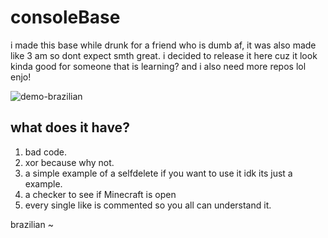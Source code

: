 # consoleBase

i made this base while drunk for a friend who is dumb af, it was also made like 3 am so dont expect smth great.
i decided to release it here cuz it look kinda good for someone that is learning? and i also need more repos lol
enjo!

![demo-brazilian](https://i.imgur.com/vSlYLkZ.png)

## what does it have?

1. bad code.
2. xor because why not.
3. a simple example of a selfdelete if you want to use it idk its just a example.
4. a checker to see if Minecraft is open
5. every single like is commented so you all can understand it.

brazilian ~
